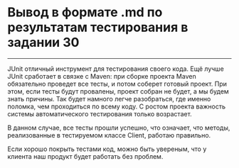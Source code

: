 # Вывод в формате .md по результатам тестирования в задании 30

---------------------------

JUnit отличный инструмент для тестирования своего кода. Ещё лучше JUnit сработает в связке с Maven: при сборке проекта Maven обязательно проведет все тесты, и потом соберет готовый проект. При этом, если тесты будут провалены, проект собран не будет, а мы будем знать причины. Так будет намного легче разобраться, где именно поломка, чем проходиться по всему коду. С ростом проекта важность системы автоматического тестирования только возрастает.

В данном случае, все тесты прошли успешно, что означает, что методы, реализованные в тестируемом классе Client, работаю правильно.

Если хорошо покрыть тестами код, можно быть увереным, что у клиента наш продукт будет работать без проблем.